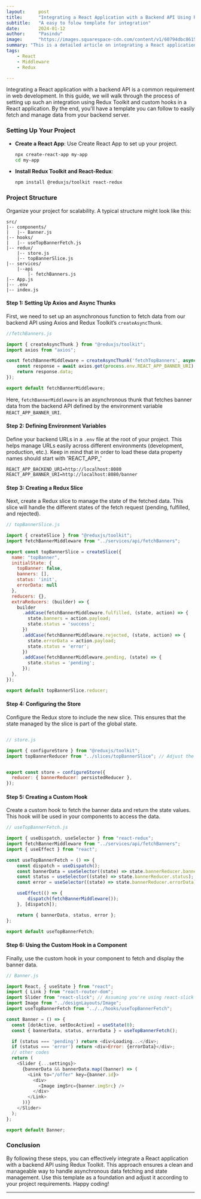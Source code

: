 ```yaml
---
layout:     post
title:      "Integrating a React Application with a Backend API Using Redux Toolkit"
subtitle:   "A easy to folow template for integration"
date:       2024-01-12
author:     "Pasindu"
image:      "https://images.squarespace-cdn.com/content/v1/60794dbc8615125d3ad57026/93c6179d-9540-41c4-aae8-a2ae83f5e850/Frame-37-1.png"
summary: "This is a detailed article on integrating a React application with a backend API using Redux Toolkit and custom hooks. In this article we will give you a easy to follow template to integrate your react front end with a REST backend. This step-by-step guide will help developers set up their applications to fetch data from a backend server and manage it efficiently using Redux Toolkit."
tags:
    - React
    - Middleware
    - Redux

---
```


Integrating a React application with a backend API is a common requirement in web development. In this guide, we will walk through the process of setting up such an integration using Redux Toolkit and custom hooks in a React application. By the end, you'll have a template you can follow to easily fetch and manage data from your backend server.

###  **Setting Up Your Project**
- **Create a React App**: Use Create React App to set up your project.
  ```sh
  npx create-react-app my-app
  cd my-app
  ```

- **Install Redux Toolkit and React-Redux**:
  ```sh
  npm install @reduxjs/toolkit react-redux
  ```

###  **Project Structure**
Organize your project for scalability. A typical structure might look like this:
```
src/
|-- components/
|   |-- Banner.js
|-- hooks/
|   |-- useTopBannerFetch.js
|-- redux/
    |-- store.js
    |-- topBannerSlice.js
|-- services/
    |--api
        |- fetchBanners.js
|-- App.js
|-- .env
|-- index.js
```

#### Step 1: Setting Up Axios and Async Thunks

First, we need to set up an asynchronous function to fetch data from our backend API using Axios and Redux Toolkit’s `createAsyncThunk`.

```javascript
//fetchBanners.js

import { createAsyncThunk } from "@reduxjs/toolkit";
import axios from "axios";

const fetchBannerMiddleware = createAsyncThunk('fetchTopBanners', async () => {
    const response = await axios.get(process.env.REACT_APP_BANNER_URI);
    return response.data;
});

export default fetchBannerMiddleware;
```

Here, `fetchBannerMiddleware` is an asynchronous thunk that fetches banner data from the backend API defined by the environment variable `REACT_APP_BANNER_URI`.

#### Step 2: Defining Environment Variables

Define your backend URLs in a `.env` file at the root of your project. This helps manage URLs easily across different environments (development, production, etc.). Keep in mind that in order to load these data property names should start with 'REACT_APP_'

```
REACT_APP_BACKEND_URI=http://localhost:8080
REACT_APP_BANNER_URI=http://localhost:8080/banner
```

#### Step 3: Creating a Redux Slice

Next, create a Redux slice to manage the state of the fetched data. This slice will handle the different states of the fetch request (pending, fulfilled, and rejected).

```javascript
// topBannerSlice.js

import { createSlice } from "@reduxjs/toolkit";
import fetchBannerMiddleware from "../services/api/fetchBanners";

export const topBannerSlice = createSlice({
  name: "topBanner",
  initialState: {
    topBanner: false,
    banners: [],
    status: 'init',
    errorData: null
  },
  reducers: {},
  extraReducers: (builder) => {
    builder
      .addCase(fetchBannerMiddleware.fulfilled, (state, action) => {
        state.banners = action.payload;
        state.status = 'success';
      })
      .addCase(fetchBannerMiddleware.rejected, (state, action) => {
        state.errorData = action.payload;
        state.status = 'error';
      })
      .addCase(fetchBannerMiddleware.pending, (state) => {
        state.status = 'pending';
      });
  },
});

export default topBannerSlice.reducer;
```

#### Step 4: Configuring the Store

Configure the Redux store to include the new slice. This ensures that the state managed by the slice is part of the global state.

```javascript

// store.js

import { configureStore } from "@reduxjs/toolkit";
import topBannerReducer from "../slices/topBannerSlice"; // Adjust the import path as necessary


export const store = configureStore({
  reducer: { bannerReducer: persistedReducer },
});
```

#### Step 5: Creating a Custom Hook

Create a custom hook to fetch the banner data and return the state values. This hook will be used in your components to access the data.

```javascript
// useTopBannerFetch.js

import { useDispatch, useSelector } from "react-redux";
import fetchBannerMiddleware from "../services/api/fetchBanners";
import { useEffect } from "react";

const useTopBannerFetch = () => {
    const dispatch = useDispatch();
    const bannerData = useSelector((state) => state.bannerReducer.banners);
    const status = useSelector((state) => state.bannerReducer.status);
    const error = useSelector((state) => state.bannerReducer.errorData);

    useEffect(() => {
        dispatch(fetchBannerMiddleware());
    }, [dispatch]);

    return { bannerData, status, error };
};

export default useTopBannerFetch;
```

#### Step 6: Using the Custom Hook in a Component

Finally, use the custom hook in your component to fetch and display the banner data.

```javascript
// Banner.js

import React, { useState } from "react";
import { Link } from "react-router-dom";
import Slider from "react-slick"; // Assuming you're using react-slick for the slider
import Image from "../designLayouts/Image";
import useTopBannerFetch from "../../hooks/useTopBannerFetch";

const Banner = () => {
  const [dotActive, setDocActive] = useState(0);
  const { bannerData, status, errorData } = useTopBannerFetch();

  if (status === 'pending') return <div>Loading...</div>;
  if (status === 'error') return <div>Error: {errorData}</div>;
  // other codes 
  return (
    <Slider {...settings}>
      {bannerData && bannerData.map((banner) => (
        <Link to="/offer" key={banner.id}>
          <div>
            <Image imgSrc={banner.imgSrc} />
          </div>
        </Link>
      ))}
    </Slider>
  );
};

export default Banner;
```

### Conclusion

By following these steps, you can effectively integrate a React application with a backend API using Redux Toolkit. This approach ensures a clean and manageable way to handle asynchronous data fetching and state management. Use this template as a foundation and adjust it according to your project requirements. Happy coding!

---